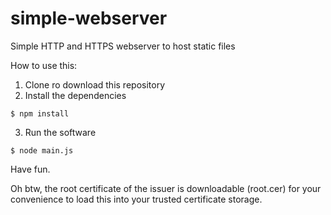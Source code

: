 # simple-webserver
Simple HTTP and HTTPS webserver to host static files

How to use this:
1. Clone ro download this repository
2. Install the dependencies
```
$ npm install
```
3. Run the software
```
$ node main.js
```

Have fun.

Oh btw, the root certificate of the issuer is downloadable (root.cer) for your convenience to load this into your trusted certificate storage.

